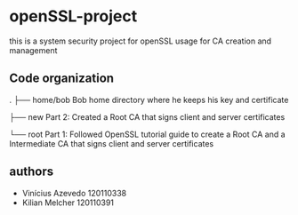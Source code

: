 # openSSL-project

this is a system security project for openSSL usage for CA creation and management

## Code organization

.
├── home/bob
    Bob home directory where he keeps his key and certificate

├── new
    Part 2: Created a Root CA that signs client and server certificates

└── root
    Part 1: Followed OpenSSL tutorial guide to create a Root CA and a Intermediate CA that signs client and server certificates

## authors

- Vinícius Azevedo 120110338
- Kilian Melcher 120110391

